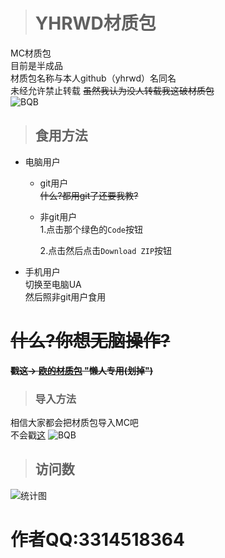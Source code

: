 
># YHRWD材质包

MC材质包  
目前是半成品  
材质包名称与本人github（yhrwd）名同名  
未经允许禁止转载 ~~虽然我认为没人转载我这破材质包~~  
![BQB](https://cdn.jsdelivr.net/gh/zhaoolee/ChineseBQB@master/001Funny_%E6%BB%91%E7%A8%BD%E5%A4%A7%E4%BD%AC%F0%9F%98%8FBQB/%E6%BB%91%E7%A8%BD%E5%A4%A7%E4%BD%AC00014-%E5%AE%B3%E6%80%95-%E8%88%9E%E5%8A%A8%E9%9D%92%E6%98%A5%E7%89%88.gif)
>## 食用方法
- 电脑用户  
  - git用户  
    ~~什么?都用git了还要我教?~~
  - 非git用户  
    1.点击那个绿色的``Code``按钮  

    2.点击然后点击``Download ZIP``按钮

- 手机用户  
切换至电脑UA  
然后照非git用户食用
# ~~什么?你想无脑操作?~~
~~**戳这→ [欧的材质包](https://github.com/yhrwd/yhr-mcpack/releases/download/Minecraft/YHRWD.mcpack) "懒人专用(划掉")**~~

>### 导入方法
相信大家都会把材质包导入MC吧  
不会戳[这](https://www.baidu.com)
![BQB](https://cdn.jsdelivr.net/gh/zhaoolee/ChineseBQB@master/015Golden_Curator_Panda%E9%87%91%E9%A6%86%E9%95%BF%E7%86%8A%E7%8C%AB%F0%9F%90%BCBQB/%E9%87%91%E9%A6%86%E9%95%BF%E7%86%8A%E7%8C%AB00004-%E6%95%B2%E6%A1%8C%E5%AD%90.gif)

>## 访问数

![统计图](https://count.getloli.com/get/@yhrwd?theme=rule34)

# **作者QQ:3314518364**

